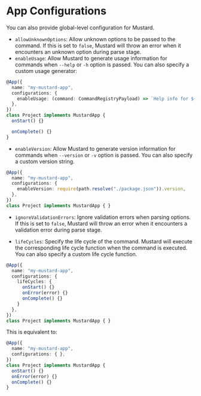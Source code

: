# App Configurations

You can also provide global-level configuration for Mustard.

- `allowUnknownOptions`: Allow unknown options to be passed to the command. If this is set to `false`, Mustard will throw an error when it encounters an unknown option during parse stage.
- `enableUsage`: Allow Mustard to generate usage information for commands when `--help` or `-h` option is passed. You can also specify a custom usage generator:

```typescript
@App({
  name: "my-mustard-app",
  configurations: {
    enableUsage: (command: CommandRegistryPayload) => `Help info for ${command.commandInvokeName}.`
  },
})
class Project implements MustardApp {
  onStart() {}

  onComplete() {}
}
```

- `enableVersion`: Allow Mustard to generate version information for commands when `--version` or `-v` option is passed. You can also specify a custom version string.

```typescript
@App({
  name: "my-mustard-app",
  configurations: {
    enableVersion: require(path.resolve("./package.json")).version,
  },
})
class Project implements MustardApp { }
```

- `ignoreValidationErrors`: Ignore validation errors when parsing options. If this is set to `false`, Mustard will throw an error when it encounters a validation error during parse stage.

- `lifeCycles`: Specify the life cycle of the command. Mustard will execute the corresponding life cycle function when the command is executed. You can also specify a custom life cycle function.

```typescript
@App({
  name: "my-mustard-app",
  configurations: {
    lifeCycles: {
      onStart() {}
      onError(error) {}
      onComplete() {}
    }
  },
})
class Project implements MustardApp { }
```

This is equivalent to:

```typescript
@App({
  name: "my-mustard-app",
  configurations: { },
})
class Project implements MustardApp { 
  onStart() {}
  onError(error) {}
  onComplete() {}
}
```